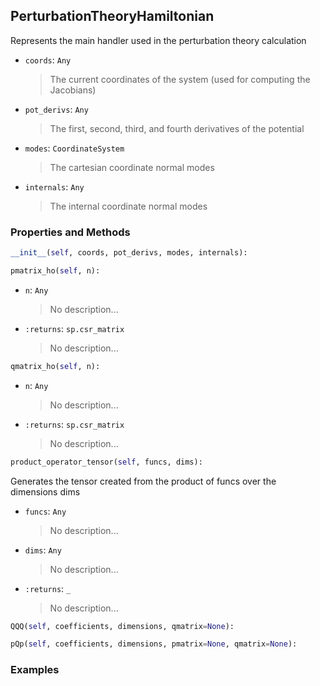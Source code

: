 ## <a id="PyVPT.PerturbationTheory.PerturbationTheoryHamiltonian">PerturbationTheoryHamiltonian</a>
Represents the main handler used in the perturbation theory calculation
- `coords`: `Any`
    >The current coordinates of the system (used for computing the Jacobians)
- `pot_derivs`: `Any`
    >The first, second, third, and fourth derivatives of the potential
- `modes`: `CoordinateSystem`
    >The cartesian coordinate normal modes
- `internals`: `Any`
    >The internal coordinate normal modes

### Properties and Methods
```python
__init__(self, coords, pot_derivs, modes, internals): 
```

```python
pmatrix_ho(self, n): 
```

- `n`: `Any`
    >No description...
- `:returns`: `sp.csr_matrix`
    >No description...

```python
qmatrix_ho(self, n): 
```

- `n`: `Any`
    >No description...
- `:returns`: `sp.csr_matrix`
    >No description...

```python
product_operator_tensor(self, funcs, dims): 
```
Generates the tensor created from the product of funcs over the dimensions dims
- `funcs`: `Any`
    >No description...
- `dims`: `Any`
    >No description...
- `:returns`: `_`
    >No description...

```python
QQQ(self, coefficients, dimensions, qmatrix=None): 
```

```python
pQp(self, coefficients, dimensions, pmatrix=None, qmatrix=None): 
```

### Examples

